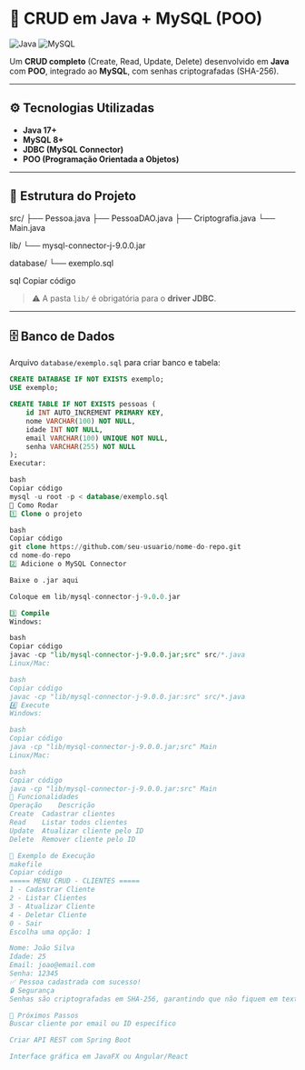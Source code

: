 # 🚀 CRUD em Java + MySQL (POO)

![Java](https://img.shields.io/badge/Java-17-blue)
![MySQL](https://img.shields.io/badge/MySQL-8.0-blue)

Um **CRUD completo** (Create, Read, Update, Delete) desenvolvido em **Java** com **POO**, integrado ao **MySQL**, com senhas criptografadas (SHA-256).  

---

## ⚙️ Tecnologias Utilizadas
- **Java 17+**
- **MySQL 8+**
- **JDBC (MySQL Connector)**
- **POO (Programação Orientada a Objetos)**

---

## 📂 Estrutura do Projeto

src/
├── Pessoa.java
├── PessoaDAO.java
├── Criptografia.java
└── Main.java

lib/
└── mysql-connector-j-9.0.0.jar

database/
└── exemplo.sql

sql
Copiar código

> ⚠️ A pasta `lib/` é obrigatória para o **driver JDBC**.

---

## 🗄️ Banco de Dados
Arquivo `database/exemplo.sql` para criar banco e tabela:

```sql
CREATE DATABASE IF NOT EXISTS exemplo;
USE exemplo;

CREATE TABLE IF NOT EXISTS pessoas (
    id INT AUTO_INCREMENT PRIMARY KEY,
    nome VARCHAR(100) NOT NULL,
    idade INT NOT NULL,
    email VARCHAR(100) UNIQUE NOT NULL,
    senha VARCHAR(255) NOT NULL
);
Executar:

bash
Copiar código
mysql -u root -p < database/exemplo.sql
🔧 Como Rodar
1️⃣ Clone o projeto

bash
Copiar código
git clone https://github.com/seu-usuario/nome-do-repo.git
cd nome-do-repo
2️⃣ Adicione o MySQL Connector

Baixe o .jar aqui

Coloque em lib/mysql-connector-j-9.0.0.jar

3️⃣ Compile
Windows:

bash
Copiar código
javac -cp "lib/mysql-connector-j-9.0.0.jar;src" src/*.java
Linux/Mac:

bash
Copiar código
javac -cp "lib/mysql-connector-j-9.0.0.jar:src" src/*.java
4️⃣ Execute
Windows:

bash
Copiar código
java -cp "lib/mysql-connector-j-9.0.0.jar;src" Main
Linux/Mac:

bash
Copiar código
java -cp "lib/mysql-connector-j-9.0.0.jar:src" Main
📌 Funcionalidades
Operação	Descrição
Create	Cadastrar clientes
Read	Listar todos clientes
Update	Atualizar cliente pelo ID
Delete	Remover cliente pelo ID

📸 Exemplo de Execução
makefile
Copiar código
===== MENU CRUD - CLIENTES =====
1 - Cadastrar Cliente
2 - Listar Clientes
3 - Atualizar Cliente
4 - Deletar Cliente
0 - Sair
Escolha uma opção: 1

Nome: João Silva
Idade: 25
Email: joao@email.com
Senha: 12345
✅ Pessoa cadastrada com sucesso!
🔒 Segurança
Senhas são criptografadas em SHA-256, garantindo que não fiquem em texto puro.

🚀 Próximos Passos
Buscar cliente por email ou ID específico

Criar API REST com Spring Boot

Interface gráfica em JavaFX ou Angular/React
